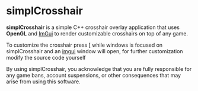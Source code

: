 # simplCrosshair

**simplCrosshair** is a simple C++ crosshair overlay application that uses **OpenGL** and [ImGui](https://github.com/ocornut/imgui) to render customizable crosshairs on top of any game.

To customize the crosshair press [ while windows is focused on simplCrosshair and an [imgui](https://github.com/ocornut/imgui) window will open, for further customization modify the source code yourself

By using simplCrosshair, you acknowledge that you are fully responsible for any game bans, account suspensions, or other consequences that may arise from using this software.
